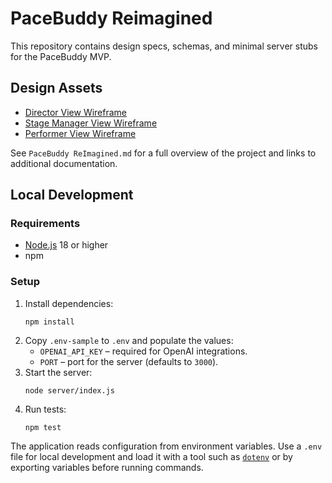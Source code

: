 # PaceBuddy Reimagined

This repository contains design specs, schemas, and minimal server stubs for the PaceBuddy MVP.

## Design Assets
- [Director View Wireframe](design/director_view_wireframe.png)
- [Stage Manager View Wireframe](design/stage_manager_view_wireframe.png)
- [Performer View Wireframe](design/performer_view_wireframe.png)

See `PaceBuddy ReImagined.md` for a full overview of the project and links to additional documentation.

## Local Development

### Requirements
- [Node.js](https://nodejs.org/) 18 or higher
- npm

### Setup
1. Install dependencies:
   ```
   npm install
   ```
2. Copy `.env-sample` to `.env` and populate the values:
   - `OPENAI_API_KEY` – required for OpenAI integrations.
   - `PORT` – port for the server (defaults to `3000`).
3. Start the server:
   ```
   node server/index.js
   ```
4. Run tests:
   ```
   npm test
   ```

The application reads configuration from environment variables. Use a `.env` file for local development and load it with a tool such as [`dotenv`](https://www.npmjs.com/package/dotenv) or by exporting variables before running commands.